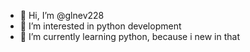 - 👋 Hi, I’m @glnev228
- 👀 I’m interested in python development
- 🌱 I’m currently learning python, because i new in that


<!---
glnev228/glnev228 is a ✨ special ✨ repository because its `README.md` (this file) appears on your GitHub profile.
You can click the Preview link to take a look at your changes.
--->
